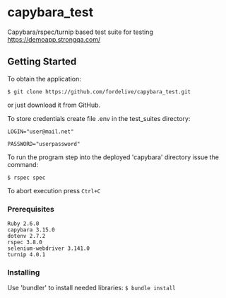 # capybara_test

Capybara/rspec/turnip based test suite for testing https://demoapp.strongqa.com/

## Getting Started

To obtain the application:

`$ git clone https://github.com/fordelive/capybara_test.git`

or just download it from GitHub.

To store credentials create file .env in the test_suites directory:
```
LOGIN="user@mail.net"

PASSWORD="userpassword"
```
To run the program step into the deployed 'capybara' directory issue the command:

`$ rspec spec`

To abort execution press `Ctrl+C`

### Prerequisites

```
Ruby 2.6.0
capybara 3.15.0
dotenv 2.7.2
rspec 3.8.0
selenium-webdriver 3.141.0
turnip 4.0.1
```

### Installing

Use 'bundler' to install needed libraries: 
`$ bundle install`